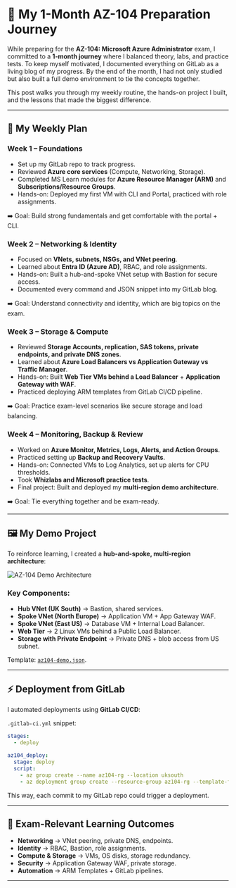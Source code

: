 # 🚀 My 1-Month AZ-104 Preparation Journey

While preparing for the **AZ-104: Microsoft Azure Administrator** exam, I committed to a **1-month journey** where I balanced theory, labs, and practice tests. To keep myself motivated, I documented everything on GitLab as a living blog of my progress. By the end of the month, I had not only studied but also built a full demo environment to tie the concepts together.

This post walks you through my weekly routine, the hands-on project I built, and the lessons that made the biggest difference.

---

## 📅 My Weekly Plan

### Week 1 – Foundations

* Set up my GitLab repo to track progress.
* Reviewed **Azure core services** (Compute, Networking, Storage).
* Completed MS Learn modules for **Azure Resource Manager (ARM)** and **Subscriptions/Resource Groups**.
* Hands-on: Deployed my first VM with CLI and Portal, practiced with role assignments.

➡️ Goal: Build strong fundamentals and get comfortable with the portal + CLI.

### Week 2 – Networking & Identity

* Focused on **VNets, subnets, NSGs, and VNet peering**.
* Learned about **Entra ID (Azure AD)**, RBAC, and role assignments.
* Hands-on: Built a hub-and-spoke VNet setup with Bastion for secure access.
* Documented every command and JSON snippet into my GitLab blog.

➡️ Goal: Understand connectivity and identity, which are big topics on the exam.

### Week 3 – Storage & Compute

* Reviewed **Storage Accounts, replication, SAS tokens, private endpoints, and private DNS zones**.
* Learned about **Azure Load Balancers vs Application Gateway vs Traffic Manager**.
* Hands-on: Built **Web Tier VMs behind a Load Balancer** + **Application Gateway with WAF**.
* Practiced deploying ARM templates from GitLab CI/CD pipeline.

➡️ Goal: Practice exam-level scenarios like secure storage and load balancing.

### Week 4 – Monitoring, Backup & Review

* Worked on **Azure Monitor, Metrics, Logs, Alerts, and Action Groups**.
* Practiced setting up **Backup and Recovery Vaults**.
* Hands-on: Connected VMs to Log Analytics, set up alerts for CPU thresholds.
* Took **Whizlabs and Microsoft practice tests**.
* Final project: Built and deployed my **multi-region demo architecture**.

➡️ Goal: Tie everything together and be exam-ready.

---

## 🖼 My Demo Project

To reinforce learning, I created a **hub-and-spoke, multi-region architecture**:

![AZ-104 Demo Architecture](az104-demo.png)

### Key Components:

* **Hub VNet (UK South)** → Bastion, shared services.
* **Spoke VNet (North Europe)** → Application VM + App Gateway WAF.
* **Spoke VNet (East US)** → Database VM + Internal Load Balancer.
* **Web Tier** → 2 Linux VMs behind a Public Load Balancer.
* **Storage with Private Endpoint** → Private DNS + blob access from US subnet.

Template: [`az104-demo.json`](az104-demo.json).

---

## ⚡ Deployment from GitLab

I automated deployments using **GitLab CI/CD**:

`.gitlab-ci.yml` snippet:

```yaml
stages:
  - deploy

az104_deploy:
  stage: deploy
  script:
    - az group create --name az104-rg --location uksouth
    - az deployment group create --resource-group az104-rg --template-file az104-demo-extended.json
```

This way, each commit to my GitLab repo could trigger a deployment.

---

## 🎯 Exam-Relevant Learning Outcomes

* **Networking** → VNet peering, private DNS, endpoints.
* **Identity** → RBAC, Bastion, role assignments.
* **Compute & Storage** → VMs, OS disks, storage redundancy.
* **Security** → Application Gateway WAF, private storage.
* **Automation** → ARM Templates + GitLab pipelines.

---

